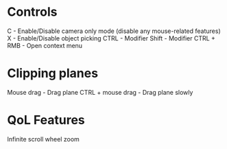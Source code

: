 # Controls
C - Enable/Disable camera only mode (disable any mouse-related features)
X - Enable/Disable object picking
CTRL - Modifier
Shift - Modifier
CTRL + RMB - Open context menu

# Clipping planes
Mouse drag - Drag plane
CTRL + mouse drag - Drag plane slowly

# QoL Features
Infinite scroll wheel zoom